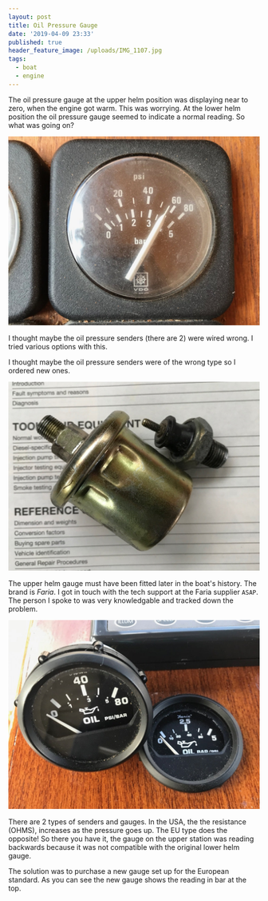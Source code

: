 ```yaml
---
layout: post
title: Oil Pressure Gauge
date: '2019-04-09 23:33'
published: true
header_feature_image: /uploads/IMG_1107.jpg
tags:
  - boat
  - engine
---
```


The oil pressure gauge at the upper helm position was displaying near to zero, when the engine got warm. This was worrying. At the lower helm position the oil pressure gauge seemed to indicate a normal reading. So what was going on?

![Original oil pressure gauge](/uploads/IMG_1101.jpg "Original oil pressure gauge")

I thought maybe the oil pressure senders (there are 2) were wired wrong. I tried various options with this.

I thought maybe the oil pressure senders were of the wrong type so I ordered new ones.

![2 Oil Pressure senders removed from the engine.](/uploads/IMG_1244.jpg "2 Oil Pressure senders removed from the engine.")

The upper helm gauge must have been fitted later in the boat's history. The brand is _Faria_. I got in touch with the tech support at the Faria supplier `ASAP`. The person I spoke to was very knowledgable and tracked down the problem.

![New gauge installed with the old US type on the left.](/uploads/IMG_1266.jpg "New gauge installed with the old US type on the left.")

There are 2 types of senders and gauges. In the USA, the the resistance (OHMS), increases as the pressure goes up. The EU type does the opposite! So there you have it, the gauge on the upper station was reading backwards because it was not compatible with the original lower helm gauge.

The solution was to purchase a new gauge set up for the European standard. As you can see the new gauge shows the reading in bar at the top.
